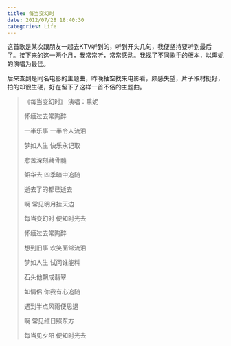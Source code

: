 ```yaml
---
title: 每当变幻时
date: 2012/07/28 18:40:30
categories: Life
---
```

这首歌是某次跟朋友一起去KTV听到的，听到开头几句，我便坚持要听到最后了。接下来的这一两个月，我常常听，常常感动。我找了不同歌手的版本，以熏妮的演唱为最佳。

后来查到是同名电影的主题曲，昨晚抽空找来电影看，颇感失望，片子取材挺好，拍的却很生硬，好在留下了这样一首不俗的主题曲。

> 《每当变幻时》 演唱：熏妮
>
> 怀缅过去常陶醉
>
> 一半乐事 一半令人流泪
>
> 梦如人生 快乐永记取
>
> 悲苦深刻藏骨髓
>
> 韶华去 四季暗中追随
>
> 逝去了的都已逝去
>
> 啊 常见明月挂天边
>
> 每当变幻时 便知时光去
>
> 怀缅过去常陶醉
>
> 想到旧事 欢笑面常流泪
>
> 梦如人生 试问谁能料
>
> 石头他朝成翡翠
>
> 如情侣 你我有心追随
>
> 遇到半点风雨便思退
>
> 啊 常见红日照东方
>
> 每当见夕阳 便知时光去
